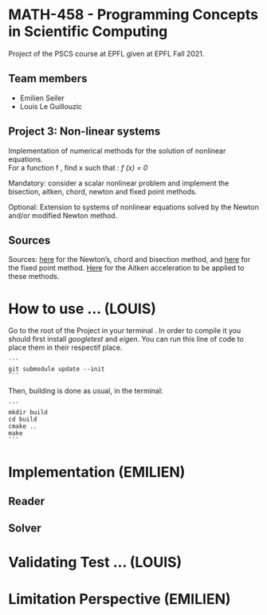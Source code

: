 # MATH-458 - Programming Concepts in Scientific Computing

Project of the PSCS course at EPFL given at EPFL Fall 2021. 

## Team members

- Emilien Seiler
- Louis Le Guillouzic

## Project 3: Non-linear systems

Implementation of numerical methods for the solution of nonlinear equations.  
For a function f , find x such that : _f (x) = 0_

Mandatory: consider a scalar nonlinear problem and implement the
bisection, aitken, chord, newton and fixed point methods.

Optional: Extension to systems of nonlinear equations solved by the Newton and/or
modified Newton method.

## Sources

Sources: [here](https://onlinelibrary.wiley.com/doi/pdf/10.1002/9781118673515.app8) for the Newton’s, chord and bisection method, and [here](https://mat.iitm.ac.in/home/sryedida/public_html/caimna/transcendental/iteration%20methods/fixed-point/iteration.html) for
the fixed point method. [Here](https://en.wikipedia.org/wiki/Aitken%27s_delta-squared_process) for the Aitken acceleration to be applied to
these methods.

# How to use ... (LOUIS)
  Go to the root of the Project in your terminal .
	In order to compile it you should first install *googletest* and *eigen*.
  You can run this line of code to place them in their respectif place.
	
	```
	git submodule update --init 
	```
  Then, building is done as usual, in the terminal:
	
	```
	mkdir build
	cd build
	cmake ..
	make
	```
  
	
# Implementation (EMILIEN)
## Reader
## Solver
# Validating Test ... (LOUIS)
# Limitation Perspective (EMILIEN)
